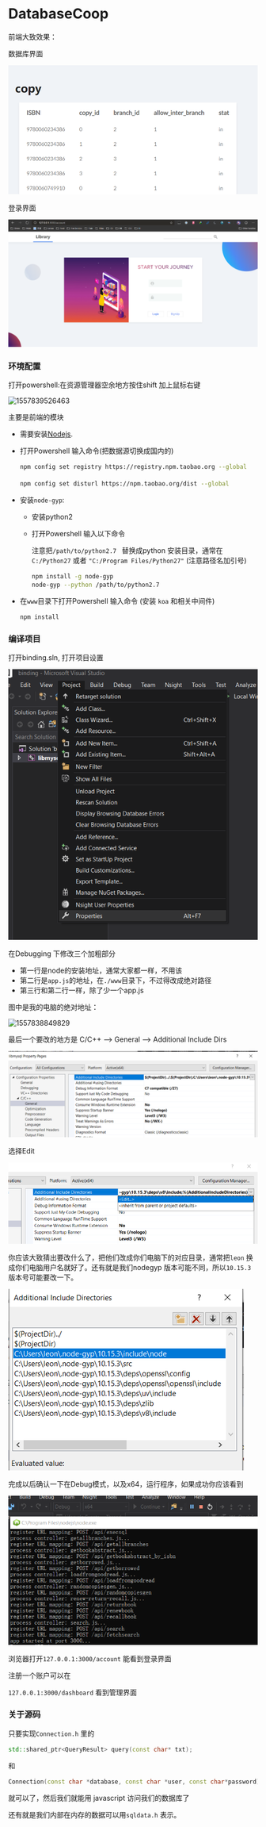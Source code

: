 # DatabaseCoop

前端大致效果：

数据库界面

![1557838292537](img/1.png)

登录界面

![1557840176773](img\8.png)

### 环境配置

打开powershell:在资源管理器空余地方按住shift 加上鼠标右键

![1557839526463](D:\sync\DatabaseCoop\img\7.png)

主要是前端的模块

- 需要安装[Nodejs](https://nodejs.org/en/). 

- 打开Powershell 输入命令(把数据源切换成国内的)

  ```bash
  npm config set registry https://registry.npm.taobao.org --global
  
  npm config set disturl https://npm.taobao.org/dist --global
  ```

  

- 安装`node-gyp`: 

  - 安装python2

  - 打开Powershell 输入以下命令

    注意把`/path/to/python2.7 ` 替换成python 安装目录，通常在`C:/Python27` 或者 `"C:/Program Files/Python27"` (注意路径名加引号)

    ```bash
    npm install -g node-gyp
    node-gyp --python /path/to/python2.7 
    ```

    

- 在`www`目录下打开Powershell 输入命令 (安装 `koa` 和相关中间件)

  ```bash
  npm install
  ```



### 编译项目

打开binding.sln, 打开项目设置

![1557838562828](img\2.png)



在Debugging 下修改三个加粗部分

- 第一行是node的安装地址，通常大家都一样，不用该
- 第二行是`app.js`的地址，在`./www`目录下，不过得改成绝对路径
- 第三行和第二行一样，除了少一个app.js

图中是我的电脑的绝对地址：

![1557838849829](D:\sync\DatabaseCoop\img\3.png)



最后一个要改的地方是 C/C++ --> General --> Additional Include Dirs

![1557839114016](img\4.png)



选择Edit

![1557839190999](img\5.png)



你应该大致猜出要改什么了，把他们改成你们电脑下的对应目录，通常把`leon` 换成你们电脑用户名就好了。还有就是我们nodegyp 版本可能不同，所以`10.15.3` 版本号可能要改一下。

![1557839237168](img\6.png)



完成以后确认一下在Debug模式，以及x64，运行程序，如果成功你应该看到

![1557840250407](img\9.png)

浏览器打开`127.0.0.1:3000/account` 能看到登录界面

注册一个账户可以在

`127.0.0.1:3000/dashboard` 看到管理界面

### 关于源码

只要实现`Connection.h` 里的

```c++
std::shared_ptr<QueryResult> query(const char* txt);
```

和

```c++
Connection(const char *database, const char *user, const char*password) 
```

就可以了，然后我们就能用 javascript 访问我们的数据库了



还有就是我们内部在内存的数据可以用`sqldata.h` 表示。